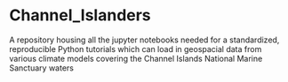 # Channel_Islanders
A repository housing all the jupyter notebooks needed for a standardized, reproducible Python tutorials which can load in geospacial data from various climate models covering the Channel Islands National Marine Sanctuary waters
